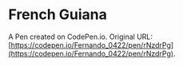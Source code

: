 # French Guiana

A Pen created on CodePen.io. Original URL: [https://codepen.io/Fernando_0422/pen/rNzdrPg](https://codepen.io/Fernando_0422/pen/rNzdrPg).


